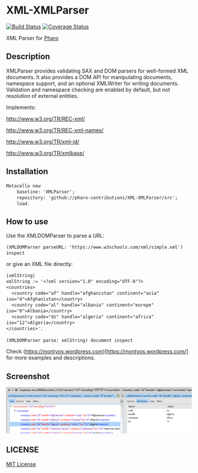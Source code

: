 # XML-XMLParser

[![Build Status](https://travis-ci.org/pharo-contributions/XML-XMLParser.svg?branch=master)](https://travis-ci.org/pharo-contributions/XML-XMLParser) [![Coverage Status](https://coveralls.io/repos/github/pharo-contributions/XML-XMLParser/badge.svg?branch=master)](https://coveralls.io/github/pharo-contributions/XML-XMLParser?branch=master)

XML Parser for [Pharo](http://www.pharo.org)

## Description

XMLParser provides validating SAX and DOM parsers for well-formed XML documents. It also provides a DOM API for manipulating documents, namespace support, and an optional XMLWriter for writing documents. Validation and namespace checking are enabled by default, but not resolution of external entities.

Implements:

http://www.w3.org/TR/REC-xml/

http://www.w3.org/TR/REC-xml-names/

http://www.w3.org/TR/xml-id/

http://www.w3.org/TR/xmlbase/

## Installation

```Smalltalk
Metacello new
	baseline: 'XMLParser';
	repository: 'github://pharo-contributions/XML-XMLParser/src';
	load.
```	

## How to use

Use the XMLDOMParser to parse a URL:
```Smalltalk
(XMLDOMParser parseURL: 'https://www.w3schools.com/xml/simple.xml') inspect
```

or give an XML file directly:
```Smalltalk
|xmlString|
xmlString := '<?xml version="1.0" encoding="UTF-8"?>
<countries>
  <country code="af" handle="afghanistan" continent="asia" iso="4">Afghanistan</country>
  <country code="al" handle="albania" continent="europe" iso="8">Albania</country>
  <country code="dz" handle="algeria" continent="africa" iso="12">Algeria</country>
</countries>'.

(XMLDOMParser parse: xmlString) document inspect 
```

Check (https://montyos.wordpress.com)[https://montyos.wordpress.com/] for more examples and descriptions.

## Screenshot

![alt text](doc/images/screen001.png "Screenshot")

## LICENSE
[MIT License](LICENSE)
